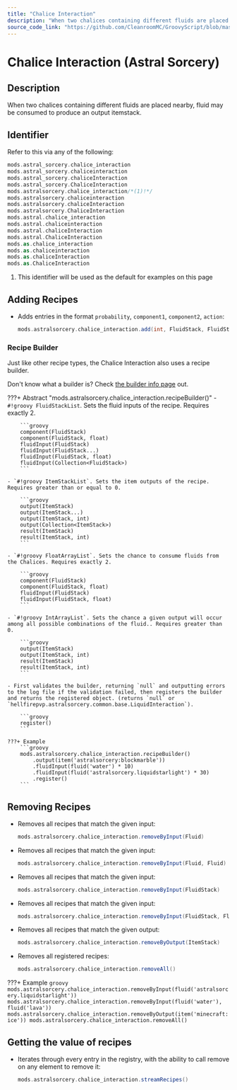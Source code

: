 ```yaml
---
title: "Chalice Interaction"
description: "When two chalices containing different fluids are placed nearby, fluid may be consumed to produce an output itemstack."
source_code_link: "https://github.com/CleanroomMC/GroovyScript/blob/master/src/main/java/com/cleanroommc/groovyscript/compat/mods/astralsorcery/ChaliceInteraction.java"
---
```


# Chalice Interaction (Astral Sorcery)

## Description

When two chalices containing different fluids are placed nearby, fluid may be consumed to produce an output itemstack.

## Identifier

Refer to this via any of the following:

```groovy hl_lines="5"
mods.astral_sorcery.chalice_interaction
mods.astral_sorcery.chaliceinteraction
mods.astral_sorcery.chaliceInteraction
mods.astral_sorcery.ChaliceInteraction
mods.astralsorcery.chalice_interaction/*(1)!*/
mods.astralsorcery.chaliceinteraction
mods.astralsorcery.chaliceInteraction
mods.astralsorcery.ChaliceInteraction
mods.astral.chalice_interaction
mods.astral.chaliceinteraction
mods.astral.chaliceInteraction
mods.astral.ChaliceInteraction
mods.as.chalice_interaction
mods.as.chaliceinteraction
mods.as.chaliceInteraction
mods.as.ChaliceInteraction
```

1. This identifier will be used as the default for examples on this page

## Adding Recipes

- Adds entries in the format `probability`, `component1`, `component2`, `action`:

    ```groovy
    mods.astralsorcery.chalice_interaction.add(int, FluidStack, FluidStack, LiquidInteraction.FluidInteractionAction)
    ```


### Recipe Builder

Just like other recipe types, the Chalice Interaction also uses a recipe builder.

Don't know what a builder is? Check [the builder info page](../../../groovy/builder.md) out.

???+ Abstract "mods.astralsorcery.chalice_interaction.recipeBuilder()"
    - `#!groovy FluidStackList`. Sets the fluid inputs of the recipe. Requires exactly 2.

        ```groovy
        component(FluidStack)
        component(FluidStack, float)
        fluidInput(FluidStack)
        fluidInput(FluidStack...)
        fluidInput(FluidStack, float)
        fluidInput(Collection<FluidStack>)
        ```

    - `#!groovy ItemStackList`. Sets the item outputs of the recipe. Requires greater than or equal to 0.

        ```groovy
        output(ItemStack)
        output(ItemStack...)
        output(ItemStack, int)
        output(Collection<ItemStack>)
        result(ItemStack)
        result(ItemStack, int)
        ```

    - `#!groovy FloatArrayList`. Sets the chance to consume fluids from the Chalices. Requires exactly 2.

        ```groovy
        component(FluidStack)
        component(FluidStack, float)
        fluidInput(FluidStack)
        fluidInput(FluidStack, float)
        ```

    - `#!groovy IntArrayList`. Sets the chance a given output will occur among all possible combinations of the fluid.. Requires greater than 0.

        ```groovy
        output(ItemStack)
        output(ItemStack, int)
        result(ItemStack)
        result(ItemStack, int)
        ```

    - First validates the builder, returning `null` and outputting errors to the log file if the validation failed, then registers the builder and returns the registered object. (returns `null` or `hellfirepvp.astralsorcery.common.base.LiquidInteraction`).

        ```groovy
        register()
        ```

    ???+ Example
        ```groovy
        mods.astralsorcery.chalice_interaction.recipeBuilder()
            .output(item('astralsorcery:blockmarble'))
            .fluidInput(fluid('water') * 10)
            .fluidInput(fluid('astralsorcery.liquidstarlight') * 30)
            .register()
        ```



## Removing Recipes

- Removes all recipes that match the given input:

    ```groovy
    mods.astralsorcery.chalice_interaction.removeByInput(Fluid)
    ```

- Removes all recipes that match the given input:

    ```groovy
    mods.astralsorcery.chalice_interaction.removeByInput(Fluid, Fluid)
    ```

- Removes all recipes that match the given input:

    ```groovy
    mods.astralsorcery.chalice_interaction.removeByInput(FluidStack)
    ```

- Removes all recipes that match the given input:

    ```groovy
    mods.astralsorcery.chalice_interaction.removeByInput(FluidStack, FluidStack)
    ```

- Removes all recipes that match the given output:

    ```groovy
    mods.astralsorcery.chalice_interaction.removeByOutput(ItemStack)
    ```

- Removes all registered recipes:

    ```groovy
    mods.astralsorcery.chalice_interaction.removeAll()
    ```

???+ Example
    ```groovy
    mods.astralsorcery.chalice_interaction.removeByInput(fluid('astralsorcery.liquidstarlight'))
    mods.astralsorcery.chalice_interaction.removeByInput(fluid('water'), fluid('lava'))
    mods.astralsorcery.chalice_interaction.removeByOutput(item('minecraft:ice'))
    mods.astralsorcery.chalice_interaction.removeAll()
    ```

## Getting the value of recipes

- Iterates through every entry in the registry, with the ability to call remove on any element to remove it:

    ```groovy
    mods.astralsorcery.chalice_interaction.streamRecipes()
    ```
